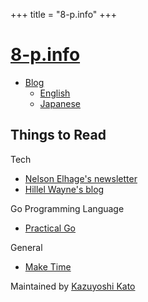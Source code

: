 +++
title = "8-p.info"
+++

# [8-p.info](/)

- [Blog](https://blog.8-p.info/)
  - [English](https://blog.8-p.info/en/)
  - [Japanese](https://blog.8-p.info/ja/)

<div id="clocks"></div>

## Things to Read

Tech

- [Nelson Elhage's newsletter](https://buttondown.email/nelhage/archive)
- [Hillel Wayne's blog](https://www.hillelwayne.com/)

Go Programming Language

- [Practical Go](https://dave.cheney.net/practical-go)

General

- [Make Time](https://maketime.blog/articles/)

Maintained by [Kazuyoshi Kato](/me/)
